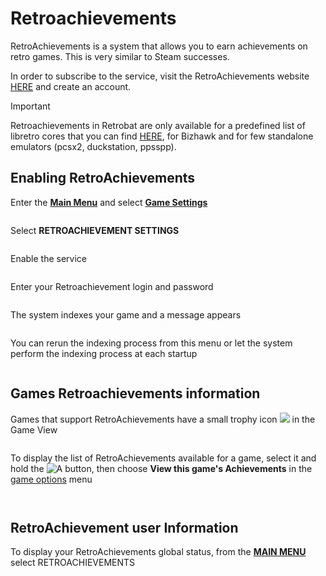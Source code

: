 # Retroachievements

RetroAchievements is a system that allows you to earn achievements on retro games. This is very similar to Steam successes.

In order to subscribe to the service, visit the RetroAchievements website [HERE](https://retroachievements.org/) and create an account.

> [!IMPORTANT]
>Retroachievements in Retrobat are only available for a predefined list of libretro cores that you can find [HERE](https://docs.libretro.com/guides/retroachievements/#cores-compatibility), for Bizhawk and for few standalone emulators (pcsx2, duckstation, ppsspp).

## Enabling RetroAchievements

Enter the [**Main Menu**](../navigation/main-menu.md) and select [**Game Settings**](../navigation/main-menu.md#game-settings)

<div align="left">

<figure><img src="https://i.imgur.com/BaBOnEZ.png" alt=""><figcaption></figcaption></figure>

</div>

Select **RETROACHIEVEMENT SETTINGS**

<div align="left">

<figure><img src="https://i.imgur.com/rkPSoxl.png" alt=""><figcaption></figcaption></figure>

</div>

Enable the service

<div align="left">

<figure><img src="https://i.imgur.com/DeHj7lu.png" alt=""><figcaption></figcaption></figure>

</div>

Enter your Retroachievement login and password

<div align="left">

<figure><img src="https://i.imgur.com/FRZYYHN.png" alt=""><figcaption></figcaption></figure>

</div>

The system indexes your game and a message appears

<div align="left">

<figure><img src="https://i.imgur.com/y1GxYJh.png" alt=""><figcaption></figcaption></figure>

</div>

You can rerun the indexing process from this menu or let the system perform the indexing process at each startup

<div align="left">

<figure><img src="https://i.imgur.com/t90a8qr.png" alt=""><figcaption></figcaption></figure>

</div>

## Games Retroachievements information

Games that support RetroAchievements have a small trophy icon ![](<../.gitbook/assets/image (16).png>) in the Game View

<div align="left">

<figure><img src="https://i.imgur.com/L980WZO.png" alt=""><figcaption></figcaption></figure>

</div>

To display the list of RetroAchievements available for a game, select it and hold the ![A](<../.gitbook/assets/image (25).png>) button, then choose **View this game's Achievements** in the [game options](../navigation/game-options.md) menu

<div align="left">

<figure><img src="https://i.imgur.com/vzUd3Qm.png" alt=""><figcaption></figcaption></figure>

</div>

<div align="left">

<figure><img src="https://i.imgur.com/yyic77u.png" alt=""><figcaption></figcaption></figure>

</div>

## RetroAchievement user Information

To display your RetroAchievements global status, from the [**MAIN MENU**](../navigation/main-menu.md) select RETROACHIEVEMENTS

<div align="left">

<figure><img src="https://i.imgur.com/sPPAnUU.png" alt=""><figcaption></figcaption></figure>

</div>

<div align="left">

<figure><img src="https://i.imgur.com/NoYPtIb.png" alt=""><figcaption></figcaption></figure>

</div>
